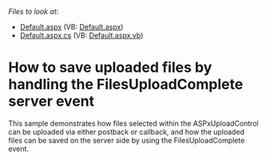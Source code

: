 <!-- default file list -->
*Files to look at*:

* [Default.aspx](./CS/WebSite/Default.aspx) (VB: [Default.aspx](./VB/WebSite/Default.aspx))
* [Default.aspx.cs](./CS/WebSite/Default.aspx.cs) (VB: [Default.aspx.vb](./VB/WebSite/Default.aspx.vb))
<!-- default file list end -->
# How to save uploaded files by handling the FilesUploadComplete server event


<p>This sample demonstrates how files selected within the ASPxUploadControl can be uploaded via either postback or callback, and how the uploaded files can be saved on the server side by using the FilesUploadComplete event.</p>

<br/>


